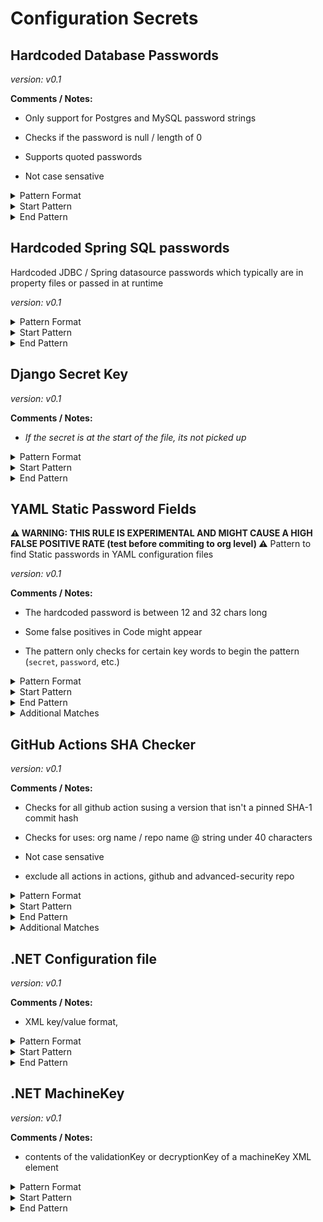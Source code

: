 <!-- WARNING: This README is generated automatically
-->

# Configuration Secrets

## Hardcoded Database Passwords



_version: v0.1_

**Comments / Notes:**


- Only support for Postgres and MySQL password strings

- Checks if the password is null / length of 0

- Supports quoted passwords

- Not case sensative
  

<details>
<summary>Pattern Format</summary>

```regex
[^\r\n\p{Cc}]+
```

</details>

<details>
<summary>Start Pattern</summary>

```regex
(?:[^0-9A-Za-z]|\A)(?i)(?:postgres|mysql|mysql_root)_password[\t ]*[=:][\t ]*['"]
```

</details><details>
<summary>End Pattern</summary>

```regex
\z|[\r\n'"]
```

</details>

## Hardcoded Spring SQL passwords


Hardcoded JDBC / Spring datasource passwords which typically are in property files or passed in at runtime

_version: v0.1_



<details>
<summary>Pattern Format</summary>

```regex
[^\r\n'"\p{Cc}]+
```

</details>

<details>
<summary>Start Pattern</summary>

```regex
(?:spring\.datasource|jdbc)\.password[ \t]*=[ \t]*['"]?
```

</details><details>
<summary>End Pattern</summary>

```regex
\z|['"\r\n]
```

</details>

## Django Secret Key



_version: v0.1_

**Comments / Notes:**


- _If the secret is at the start of the file, its not picked up_
  

<details>
<summary>Pattern Format</summary>

```regex
[^\r\n"']+
```

</details>

<details>
<summary>Start Pattern</summary>

```regex
\bSECRET_KEY[ \t]*=[ \t]*["']
```

</details><details>
<summary>End Pattern</summary>

```regex
['"]
```

</details>

## YAML Static Password Fields

**⚠️ WARNING: THIS RULE IS EXPERIMENTAL AND MIGHT CAUSE A HIGH FALSE POSITIVE RATE (test before commiting to org level) ⚠️**
Pattern to find Static passwords in YAML configuration files

_version: v0.1_

**Comments / Notes:**


- The hardcoded password is between 12 and 32 chars long

- Some false positives in Code might appear

- The pattern only checks for certain key words to begin the pattern (`secret`, `password`, etc.)
  

<details>
<summary>Pattern Format</summary>

```regex
[^\r\n'"]+
```

</details>

<details>
<summary>Start Pattern</summary>

```regex
(?:\n|\A)[ \t]*(?:secret|service_pass(wd|word|code|phrase)|pass(?:wd|word|code|phrase)?|key)[ \t]*:[ \t]*['"]?
```

</details><details>
<summary>End Pattern</summary>

```regex
['"\r\n]|\z
```

</details>

<details>
<summary>Additional Matches</summary>

Add these additional matches to the [Secret Scanning Custom Pattern](https://docs.github.com/en/enterprise-cloud@latest/code-security/secret-scanning/defining-custom-patterns-for-secret-scanning#example-of-a-custom-pattern-specified-using-additional-requirements).


- Not Match:

  ```regex
  ^(?:keyPassphrase|password|key|[ \t]+|\$\{[A-Za-z0-9_-]+\}|(?:str|string|int|bool)( +#.*)?),?$
  ```
- Not Match:

  ```regex
  ^(?:.* = )?(?:None|[Tt]rue|[Ff]alse|[Nn]ull|Default(?:Type)?|Event|[A-Z]+_KEY|VERSION|NAME|update|destroy|(?:dis|en)ableEventListeners|\.\.\.),?$
  ```
- Not Match:

  ```regex
  ^(?:(?:this|self|obj)\.)(?:[A-Za-z_]+\,|[A-Za-z_].*)$
  ```
- Not Match:

  ```regex
  ^(?:[a-zA-Z_]+(?:\(\))?\.)*[a-zA-Z_]+\(\)$
  ```
- Not Match:

  ```regex
  ^\s*(?:typing\.)?(?:[Tt]uple|[Ll]ist|[Dd]ict|Callable|Iterable|Sequence|Optional|Union)\[.*$
  ```

</details>

## GitHub Actions SHA Checker



_version: v0.1_

**Comments / Notes:**


- Checks for all github action susing a version that isn't a pinned SHA-1 commit hash

- Checks for uses: org name / repo name @ string under 40 characters

- Not case sensative

- exclude all actions in actions, github and advanced-security repo
  

<details>
<summary>Pattern Format</summary>

```regex
[a-z0-9_-]{1,39}\/[a-z0-9_-]{1,100}@[a-z0-9._-]{1,39}
```

</details>

<details>
<summary>Start Pattern</summary>

```regex
\buses:[ \t]{1,5}
```

</details><details>
<summary>End Pattern</summary>

```regex
\s|\z
```

</details>

<details>
<summary>Additional Matches</summary>

Add these additional matches to the [Secret Scanning Custom Pattern](https://docs.github.com/en/enterprise-cloud@latest/code-security/secret-scanning/defining-custom-patterns-for-secret-scanning#example-of-a-custom-pattern-specified-using-additional-requirements).


- Not Match:

  ```regex
  ^(actions|github|advanced-security)/
  ```

</details>

## .NET Configuration file



_version: v0.1_

**Comments / Notes:**


- XML key/value format, <add key="key name" value="value of key" />
  

<details>
<summary>Pattern Format</summary>

```regex
[^"\x00\x08]+
```

</details>

<details>
<summary>Start Pattern</summary>

```regex
<add\s+key="[^"]*(?i)(password|secret|pass(?:wd|word|code|phrase)?|key|token)"\s+value="
```

</details><details>
<summary>End Pattern</summary>

```regex
\"
```

</details>

## .NET MachineKey



_version: v0.1_

**Comments / Notes:**


- contents of the validationKey or decryptionKey of a machineKey XML element
  

<details>
<summary>Pattern Format</summary>

```regex
[A-Fa-f0-9]+
```

</details>

<details>
<summary>Start Pattern</summary>

```regex
<machineKey\s+[^>]*(validation|decryption)Key="
```

</details><details>
<summary>End Pattern</summary>

```regex
\"
```

</details>